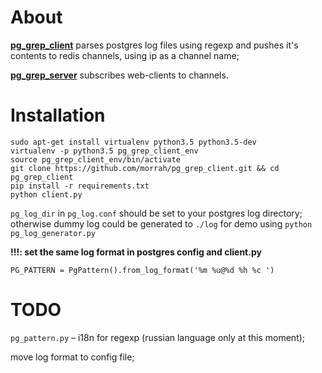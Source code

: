 # About

**[pg_grep_client](https://github.com/morrah/pg_grep_client)** parses postgres log files using regexp and pushes it's contents to redis channels, using ip as a channel name;

**[pg_grep_server](https://github.com/morrah/pg_grep_client)** subscribes web-clients to channels.


# Installation

```
sudo apt-get install virtualenv python3.5 python3.5-dev
virtualenv -p python3.5 pg_grep_client_env
source pg_grep_client_env/bin/activate
git clone https://github.com/morrah/pg_grep_client.git && cd pg_grep_client
pip install -r requirements.txt
python client.py
```

```pg_log_dir``` in ```pg_log.conf``` should be set to your postgres log directory; 
otherwise dummy log could be generated to ```./log``` for demo using ```python pg_log_generator.py```

**!!!: set the same log format in postgres config and client.py**

```PG_PATTERN = PgPattern().from_log_format('%m %u@%d %h %c ')```


# TODO

```pg_pattern.py``` – i18n for regexp (russian language only at this moment);

move log format to config file;
